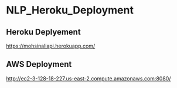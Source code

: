 # NLP_Heroku_Deployment

## Heroku Deplyement
https://mohsinaliapi.herokuapp.com/ 

## AWS Deployment
http://ec2-3-128-18-227.us-east-2.compute.amazonaws.com:8080/
